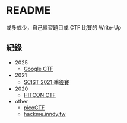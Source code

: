 # README
或多或少，自己練習題目或 CTF 比賽的 Write-Up

## 紀錄
- 2025
  - [Google CTF](https://capturetheflag.withgoogle.com/scoreboard/what%20happened)
- 2021
  - [SCIST 2021 季後賽](https://web.archive.org/web/20210723050204/https://ctf.scist.org/scoreboard)
- 2020
  - [HITCON CTF](https://ctf2020.hitcon.org/team/414/)
- other
  - [picoCTF](https://picoctf.org/)
  - [hackme.inndy.tw](https://hackme.inndy.tw)
